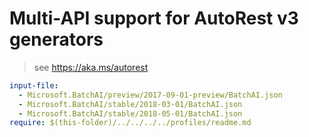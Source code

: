 # Multi-API support for AutoRest v3 generators

> see https://aka.ms/autorest

``` yaml $(enable-multi-api)
input-file:
  - Microsoft.BatchAI/preview/2017-09-01-preview/BatchAI.json
  - Microsoft.BatchAI/stable/2018-03-01/BatchAI.json
  - Microsoft.BatchAI/stable/2018-05-01/BatchAI.json
require: $(this-folder)/../../../../profiles/readme.md
```
